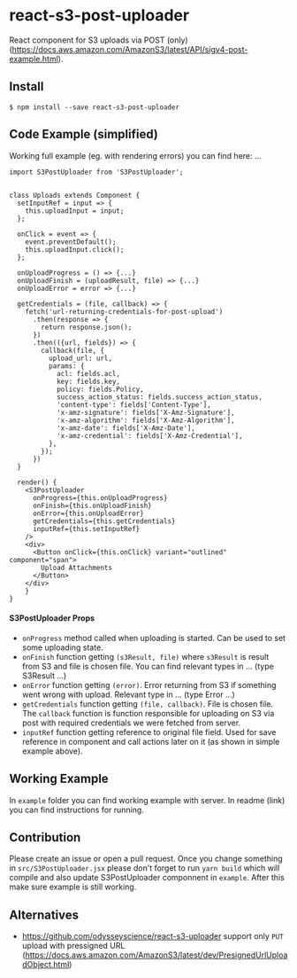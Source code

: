 # react-s3-post-uploader
React component for S3 uploads via POST (only) (https://docs.aws.amazon.com/AmazonS3/latest/API/sigv4-post-example.html).

## Install
`$ npm install --save react-s3-post-uploader`

## Code Example (simplified)
Working full example (eg. with rendering errors) you can find here: ...

```
import S3PostUploader from 'S3PostUploader';


class Uploads extends Component {
  setInputRef = input => {
    this.uploadInput = input;
  };

  onClick = event => {
    event.preventDefault();
    this.uploadInput.click();
  };

  onUploadProgress = () => {...}
  onUploadFinish = (uploadResult, file) => {...}
  onUploadError = error => {...}

  getCredentials = (file, callback) => {
    fetch('url-returning-credentials-for-post-upload')
      .then(response => {
        return response.json();
      })
      .then(({url, fields}) => {
        callback(file, {
          upload_url: url,
          params: {
            acl: fields.acl,
            key: fields.key,
            policy: fields.Policy,
            success_action_status: fields.success_action_status,
            'content-type': fields['Content-Type'],
            'x-amz-signature': fields['X-Amz-Signature'],
            'x-amz-algorithm': fields['X-Amz-Algorithm'],
            'x-amz-date': fields['X-Amz-Date'],
            'x-amz-credential': fields['X-Amz-Credential'],
          },
        });
      })
  }

  render() {
    <S3PostUploader
      onProgress={this.onUploadProgress}
      onFinish={this.onUploadFinish}
      onError={this.onUploadError}
      getCredentials={this.getCredentials}
      inputRef={this.setInputRef}
    />
    <div>
      <Button onClick={this.onClick} variant="outlined" component="span">
        Upload Attachments
      </Button>
    </div>
    }
}
```
#### S3PostUploader Props
- `onProgress` method called when uploading is started. Can be used to set some uploading state.
- `onFinish` function getting `(s3Result, file)` where `s3Result` is result from S3 and file is chosen file.
You can find relevant types in ... (type S3Result ...)
- `onError` function getting `(error)`. Error returning from S3 if something went wrong with upload. Relevant type in ... (type Error ...)
- `getCredentials` function getting `(file, callback)`. File is chosen file. The `callback` function is function
responsible for uploading on S3 via post with required credentials we were fetched from server.
- `inputRef` function getting reference to original file field. Used for save reference in component and
call actions later on it (as shown in simple example above).

## Working Example
In `example` folder you can find working example with server. In readme (link) you can find instructions
for running.

## Contribution
Please create an issue or open a pull request. Once you change something in `src/S3PostUploader.jsx` please don't
forget to run `yarn build` which will compile and also update S3PostUploader componnent in `example`. After
this make sure example is still working.

## Alternatives
- https://github.com/odysseyscience/react-s3-uploader support only `PUT` upload with pressigned URL (https://docs.aws.amazon.com/AmazonS3/latest/dev/PresignedUrlUploadObject.html)
